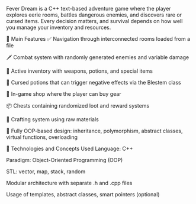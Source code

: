 Fever Dream is a C++ text-based adventure game where the player explores eerie rooms, battles dangerous enemies, and discovers rare or cursed items. Every decision matters, and survival depends on how well you manage your inventory and resources.

🌟 Main Features
✅ Navigation through interconnected rooms loaded from a file

🗡️ Combat system with randomly generated enemies and variable damage

🎒 Active inventory with weapons, potions, and special items

🧪 Cursed potions that can trigger negative effects via the Blestem class

🏪 In-game shop where the player can buy gear

📦 Chests containing randomized loot and reward systems

🧬 Crafting system using raw materials

🧠 Fully OOP-based design: inheritance, polymorphism, abstract classes, virtual functions, overloading

🔧 Technologies and Concepts Used
Language: C++

Paradigm: Object-Oriented Programming (OOP)

STL: vector, map, stack, random

Modular architecture with separate .h and .cpp files

Usage of templates, abstract classes, smart pointers (optional)

